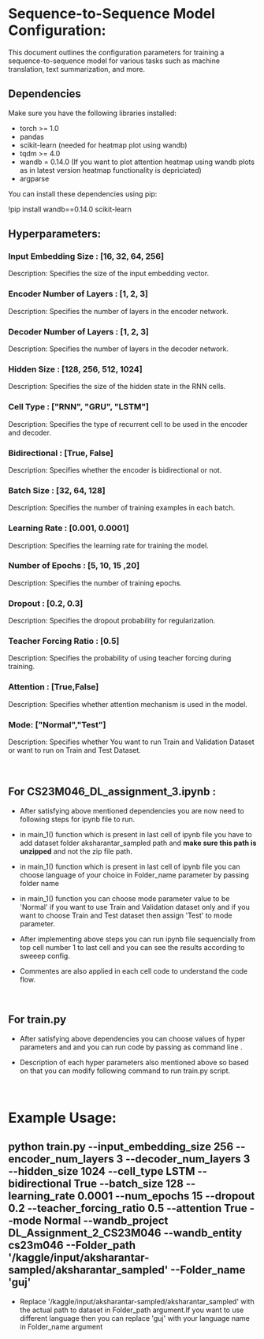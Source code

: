 # Sequence-to-Sequence Model Configuration:
This document outlines the configuration parameters for training a sequence-to-sequence model for various tasks such as machine translation, text summarization, and more.


## Dependencies

Make sure you have the following libraries installed:

- torch >= 1.0
- pandas
- scikit-learn (needed for heatmap plot using wandb)
- tqdm >= 4.0
- wandb = 0.14.0 (If you want to plot attention heatmap using wandb plots as in latest version heatmap functionality is depriciated)
- argparse

You can install these dependencies using pip:

!pip install wandb==0.14.0 scikit-learn

## Hyperparameters:
### Input Embedding Size : [16, 32, 64, 256]
Description: Specifies the size of the input embedding vector.<br>

### Encoder Number of Layers : [1, 2, 3]
Description: Specifies the number of layers in the encoder network.<br>
### Decoder Number of Layers : [1, 2, 3]
Description: Specifies the number of layers in the decoder network.<br>
### Hidden Size : [128, 256, 512, 1024]
Description: Specifies the size of the hidden state in the RNN cells.<br>
### Cell Type : ["RNN", "GRU", "LSTM"]
Description: Specifies the type of recurrent cell to be used in the encoder and decoder.<br>
### Bidirectional : [True, False]
Description: Specifies whether the encoder is bidirectional or not.<br>
### Batch Size : [32, 64, 128]
Description: Specifies the number of training examples in each batch.<br>
### Learning Rate : [0.001, 0.0001]
Description: Specifies the learning rate for training the model.<br>
### Number of Epochs : [5, 10, 15 ,20]
Description: Specifies the number of training epochs.<br>
### Dropout : [0.2, 0.3]
Description: Specifies the dropout probability for regularization.<br>
### Teacher Forcing Ratio : [0.5]
Description: Specifies the probability of using teacher forcing during training.<br>
### Attention : [True,False]
Description: Specifies whether attention mechanism is used in the model.<br>
### Mode: ["Normal","Test"]
Description: Specifies whether You want to run Train and Validation Dataset or want to run on Train and Test Dataset.<br>
<br>
<br>

## For CS23M046_DL_assignment_3.ipynb :<br>
- After satisfying above mentioned dependencies you are now need to following steps for ipynb file to run.
  
- in main_1() function which is present in last cell of ipynb file you have to add dataset folder aksharantar_sampled path and **make sure this path is unzipped** and not the zip file path.<br>

- in main_1() function which is present in last cell of ipynb file you can choose language of your choice in Folder_name parameter by passing folder name <br>

- in main_1() function you can choose mode parameter value to be 'Normal' if you want to use Train and Validation dataset only and if you want to choose Train and Test dataset then assign 'Test' to mode parameter.
  
- After implementing above steps you can run ipynb file sequencially from top cell number 1 to last cell and you can see the results according to sweeep config.
  
- Commentes are also applied in each cell code to understand the code flow.<br>
<br>

## For train.py<br>

- After satisfying above dependencies you can choose values of hyper parameters and and you can run code by passing as command line .<br>

- Description of each hyper parameters also mentioned above so based on that you can modify following command to run train.py script.<br>

<br>
                        
# Example Usage:<br>

## python train.py --input_embedding_size 256 --encoder_num_layers 3 --decoder_num_layers 3 --hidden_size 1024 --cell_type LSTM --bidirectional True --batch_size 128 --learning_rate 0.0001 --num_epochs 15 --dropout 0.2 --teacher_forcing_ratio 0.5 --attention True --mode Normal --wandb_project DL_Assignment_2_CS23M046 --wandb_entity cs23m046 --Folder_path '/kaggle/input/aksharantar-sampled/aksharantar_sampled' --Folder_name 'guj'





- Replace '/kaggle/input/aksharantar-sampled/aksharantar_sampled'  with the actual path to dataset in Folder_path argument.If you want to use different language then you can replace 'guj' with your language name in Folder_name argument


